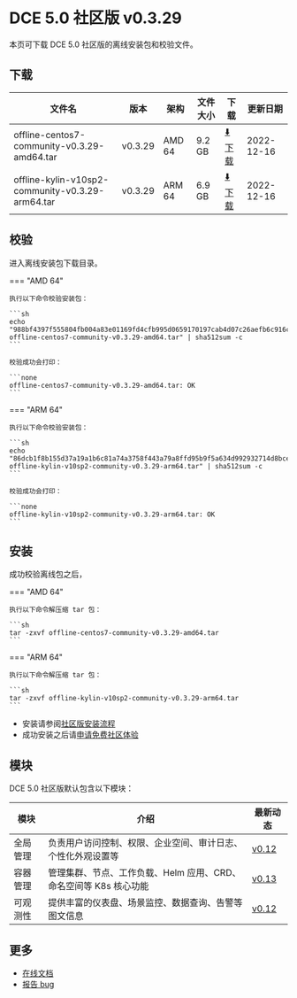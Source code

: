 # DCE 5.0 社区版 v0.3.29

本页可下载 DCE 5.0 社区版的离线安装包和校验文件。

## 下载

| 文件名                      | 版本    | 架构 | 文件大小 | 下载                                           | 更新日期   |
| ----------------------------- | ------- | -------- | ---------------------------------------------- | ---------- | ----------------------------- |
| offline-centos7-community-v0.3.29-amd64.tar | v0.3.29 | AMD 64 | 9.2 GB | [:arrow_down: 下载](https://qiniu-download-public.daocloud.io/DaoCloud_Enterprise/dce5/offline-centos7-community-v0.3.29-amd64.tar) | 2022-12-16 |
| offline-kylin-v10sp2-community-v0.3.29-arm64.tar | v0.3.29 | ARM 64 | 6.9 GB | [:arrow_down: 下载](https://qiniu-download-public.daocloud.io/DaoCloud_Enterprise/dce5/offline-kylin-v10sp2-community-v0.3.29-arm64.tar) | 2022-12-16 |

## 校验

进入离线安装包下载目录。

=== "AMD 64"

    执行以下命令校验安装包：

    ```sh
    echo "988bf4397f555804fb004a83e01169fd4cfb995d0659170197cab4d07c26aefb6c916ce42c0655d207a2ae7bddd5c28c6c66fc7645c67a174a8919e7e040cbd8  offline-centos7-community-v0.3.29-amd64.tar" | sha512sum -c
    ```

    校验成功会打印：

    ```none
    offline-centos7-community-v0.3.29-amd64.tar: OK
    ```

=== "ARM 64"

    执行以下命令校验安装包：

    ```sh
    echo "86dcb1f8b155d37a19a1b6c81a74a3758f443a79a8ffd95b9f5a634d992932714d8bce9805ab52d9fffbfdcbc82873e7c7132a7d3e9a45d5fe00f46de16ab717  offline-kylin-v10sp2-community-v0.3.29-arm64.tar" | sha512sum -c
    ```

    校验成功会打印：

    ```none
    offline-kylin-v10sp2-community-v0.3.29-arm64.tar: OK
    ```
  
## 安装

成功校验离线包之后，

=== "AMD 64"

    执行以下命令解压缩 tar 包：

    ```sh
    tar -zxvf offline-centos7-community-v0.3.29-amd64.tar
    ```

=== "ARM 64"

    执行以下命令解压缩 tar 包：

    ```sh
    tar -zxvf offline-kylin-v10sp2-community-v0.3.29-arm64.tar
    ```

- 安装请参阅[社区版安装流程](../../install/community/k8s/online.md#_2)
- 成功安装之后请[申请免费社区体验](../../dce/license0.md)

## 模块

DCE 5.0 社区版默认包含以下模块：

| 模块     | 介绍                                                              | 最新动态                                                   |
| -------- | ----------------------------------------------------------------- | ---------------------------------------------------------- |
| 全局管理 | 负责用户访问控制、权限、企业空间、审计日志、个性化外观设置等      | [v0.12](../../ghippo/01ProductBrief/release-notes.md#v012) |
| 容器管理 | 管理集群、节点、工作负载、Helm 应用、CRD、命名空间等 K8s 核心功能 | [v0.13](../../kpanda/03ProductBrief/release-notes.md#v013) |
| 可观测性 | 提供丰富的仪表盘、场景监控、数据查询、告警等图文信息              | [v0.12](../../insight/03ProductBrief/releasenote.md#v012)  |

## 更多

- [在线文档](https://docs.daocloud.io/dce/what-is-dce/)
- [报告 bug](https://github.com/DaoCloud/DaoCloud-docs/issues)
